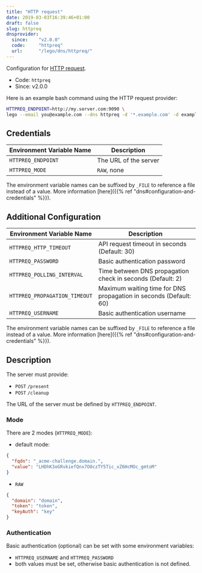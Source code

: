 ```yaml
---
title: "HTTP request"
date: 2019-03-03T16:39:46+01:00
draft: false
slug: httpreq
dnsprovider:
  since:    "v2.0.0"
  code:     "httpreq"
  url:      "/lego/dns/httpreq/"
---
```


<!-- THIS DOCUMENTATION IS AUTO-GENERATED. PLEASE DO NOT EDIT. -->
<!-- providers/dns/httpreq/httpreq.toml -->
<!-- THIS DOCUMENTATION IS AUTO-GENERATED. PLEASE DO NOT EDIT. -->


Configuration for [HTTP request](/lego/dns/httpreq/).


<!--more-->

- Code: `httpreq`
- Since: v2.0.0


Here is an example bash command using the HTTP request provider:

```bash
HTTPREQ_ENDPOINT=http://my.server.com:9090 \
lego --email you@example.com --dns httpreq -d '*.example.com' -d example.com run
```




## Credentials

| Environment Variable Name | Description |
|-----------------------|-------------|
| `HTTPREQ_ENDPOINT` | The URL of the server |
| `HTTPREQ_MODE` | `RAW`, none |

The environment variable names can be suffixed by `_FILE` to reference a file instead of a value.
More information [here]({{% ref "dns#configuration-and-credentials" %}}).


## Additional Configuration

| Environment Variable Name | Description |
|--------------------------------|-------------|
| `HTTPREQ_HTTP_TIMEOUT` | API request timeout in seconds (Default: 30) |
| `HTTPREQ_PASSWORD` | Basic authentication password |
| `HTTPREQ_POLLING_INTERVAL` | Time between DNS propagation check in seconds (Default: 2) |
| `HTTPREQ_PROPAGATION_TIMEOUT` | Maximum waiting time for DNS propagation in seconds (Default: 60) |
| `HTTPREQ_USERNAME` | Basic authentication username |

The environment variable names can be suffixed by `_FILE` to reference a file instead of a value.
More information [here]({{% ref "dns#configuration-and-credentials" %}}).

## Description

The server must provide:

- `POST` `/present`
- `POST` `/cleanup`

The URL of the server must be defined by `HTTPREQ_ENDPOINT`.

### Mode

There are 2 modes (`HTTPREQ_MODE`):

- default mode:
```json
{
  "fqdn": "_acme-challenge.domain.",
  "value": "LHDhK3oGRvkiefQnx7OOczTY5Tic_xZ6HcMOc_gmtoM"
}
```

- `RAW`
```json
{
  "domain": "domain",
  "token": "token",
  "keyAuth": "key"
}
```

### Authentication

Basic authentication (optional) can be set with some environment variables:

- `HTTPREQ_USERNAME` and `HTTPREQ_PASSWORD`
- both values must be set, otherwise basic authentication is not defined.





<!-- THIS DOCUMENTATION IS AUTO-GENERATED. PLEASE DO NOT EDIT. -->
<!-- providers/dns/httpreq/httpreq.toml -->
<!-- THIS DOCUMENTATION IS AUTO-GENERATED. PLEASE DO NOT EDIT. -->
